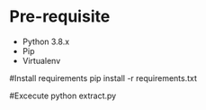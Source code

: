 # Pre-requisite

* Python 3.8.x
* Pip
* Virtualenv

#Install requirements
pip install -r requirements.txt

#Excecute
python extract.py
